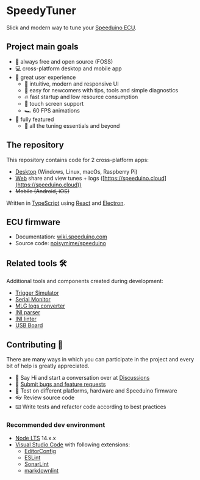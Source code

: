 # SpeedyTuner

Slick and modern way to tune your [Speeduino ECU](https://speeduino.com/).

## Project main goals

- 🚀 always free and open source (FOSS)
- 💻 cross-platform desktop and mobile app
- 🤗 great user experience
  - 💎 intuitive, modern and responsive UI
  - 👶 easy for newcomers with tips, tools and simple diagnostics
  - 🔥 fast startup and low resource consumption
  - 📱 touch screen support
  - 🏎 60 FPS animations
- 👏 fully featured
  - 🚗 all the tuning essentials and beyond

## The repository

This repository contains code for 2 cross-platform apps:

- [Desktop](https://github.com/karniv00l/speedy-tuner/releases) (Windows, Linux, macOs, Raspberry Pi)
- [Web](https://speeduino.cloud) share and view tunes + logs ([https://speeduino.cloud](https://speeduino.cloud))
- ~~Mobile (Android, iOS)~~

Written in [TypeScript](https://github.com/microsoft/TypeScript) using [React](https://github.com/facebook/react) and [Electron](https://github.com/electron/electron).

## ECU firmware

- Documentation: [wiki.speeduino.com](https://wiki.speeduino.com/)
- Source code: [noisymime/speeduino](https://github.com/noisymime/speeduino)

## Related tools 🛠

Additional tools and components created during development:

- [Trigger Simulator](https://github.com/karniv00l/trigger-sim)
- [Serial Monitor](https://github.com/karniv00l/serial-monitor)
- [MLG logs converter](https://github.com/karniv00l/mlg-converter)
- [INI parser](https://github.com/karniv00l/speeduino-ini-parser)
- [INI linter](https://github.com/karniv00l/speeduino-ini-linter)
- [USB Board](https://github.com/karniv00l/usb-boards)

## Contributing 🤝

There are many ways in which you can participate in the project and every bit of help is greatly appreciated.

- 👋 Say Hi and start a conversation over at [Discussions](https://github.com/karniv00l/speedy-tuner/discussions)
- 🐞 [Submit bugs and feature requests](https://github.com/karniv00l/speedy-tuner/issues)
- 🧪 Test on different platforms, hardware and Speeduino firmware
- 👓 Review source code
- ⌨️ Write tests and refactor code according to best practices

### Recommended dev environment

- [Node LTS](https://nodejs.org/) 14.x.x
- [Visual Studio Code](https://code.visualstudio.com/) with following extensions:
  - [EditorConfig](https://marketplace.visualstudio.com/items?itemName=EditorConfig.EditorConfig)
  - [ESLint](https://marketplace.visualstudio.com/items?itemName=dbaeumer.vscode-eslint)
  - [SonarLint](https://marketplace.visualstudio.com/items?itemName=SonarSource.sonarlint-vscode)
  - [markdownlint](https://marketplace.visualstudio.com/items?itemName=DavidAnson.vscode-markdownlint)
